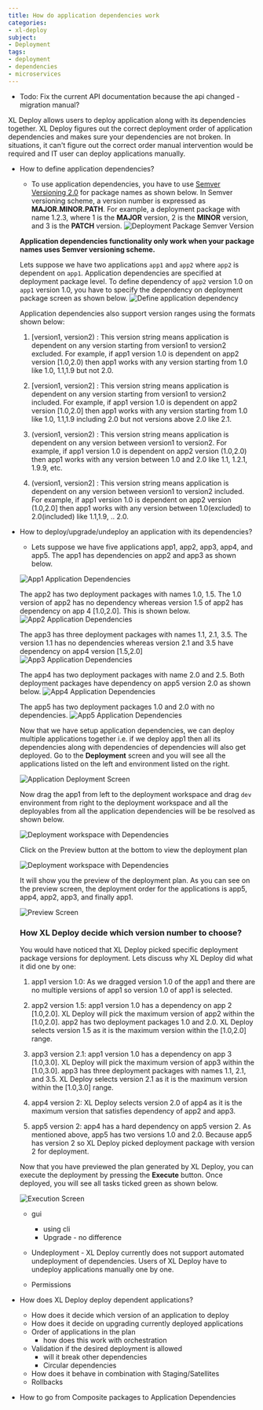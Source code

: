 ```yaml
---
title: How do application dependencies work
categories:
- xl-deploy
subject:
- Deployment
tags:
- deployment
- dependencies
- microservices
---
```


* Todo: Fix the current API documentation because the api changed - migration manual?

XL Deploy allows users to deploy application along with its dependencies together. XL Deploy figures out the correct deployment order of application dependencies and makes sure your dependencies are not broken. In situations, it can't figure out the correct order manual intervention would be required and IT user can deploy applications manually.

* How to define application dependencies?

  * To use application dependencies, you have to use [Semver Versioning 2.0](http://semver.org/) for package names as shown below. In Semver versioning scheme, a version number is expressed as **MAJOR.MINOR.PATH**. For example, a deployment package with name 1.2.3, where 1 is the **MAJOR** version, 2 is the **MINOR** version, and 3 is the **PATCH** version.
  ![Deployment Package Semver Version](images/application_dependencies/deployment_package_semver_versioning.png)

  **Application dependencies functionality only work when your package names uses Semver versioning scheme.**

  Lets suppose we have two applications `app1` and `app2` where `app2` is dependent on `app1`. Application dependencies are specified at deployment package level. To define dependency of `app2` version 1.0 on `app1` version 1.0, you have to specify the dependency on deployment package screen as shown below.
  ![Define application dependency](images/application_dependencies/application_dependency.png)

  Application dependencies also support version ranges using the formats shown below:

  1. [version1, version2) : This version string means application is dependent on any version starting from version1 to version2 excluded. For example, if app1 version 1.0 is dependent on app2 version [1.0,2.0) then app1 works with any version starting from 1.0 like 1.0, 1.1,1.9 but not 2.0.

  2. [version1, version2] : This version string means application is dependent on any version starting from version1 to version2 included. For example, if app1 version 1.0 is dependent on app2 version [1.0,2.0] then app1 works with any version starting from 1.0 like 1.0, 1.1,1.9 including 2.0 but not versions above 2.0 like 2.1.

  3. (version1, version2) : This version string means application is dependent on any version between version1 to version2. For example, if app1 version 1.0 is dependent on app2 version (1.0,2.0) then app1 works with any version between 1.0 and 2.0 like 1.1, 1.2.1, 1.9.9, etc.

  4. (version1, version2] : This version string means application is dependent on any version between version1 to version2 included. For example, if app1 version 1.0 is dependent on app2 version (1.0,2.0] then app1 works with any version between 1.0(excluded) to 2.0(included) like 1.1,1.9, .. 2.0.


* How to deploy/upgrade/undeploy an application with its dependencies?
    * Lets suppose we have five applications app1, app2, app3, app4, and app5. The app1 has dependencies on app2 and app3 as shown below.

    ![App1 Application Dependencies](images/application_dependencies/application_dependencies_app1.png)

    The app2 has two deployment packages with names 1.0, 1.5. The 1.0 version of app2 has no dependency whereas version 1.5 of app2 has dependency on app 4 [1.0,2.0]. This is shown below.
    ![App2 Application Dependencies](images/application_dependencies/application_dependencies_app2.png)

    The app3 has three deployment packages with names 1.1, 2.1, 3.5. The version 1.1 has no dependencies whereas version 2.1 and 3.5 have dependency on app4 version [1.5,2.0]
    ![App3 Application Dependencies](images/application_dependencies/application_dependencies_app3.png)

    The app4 has two deployment packages with name 2.0 and 2.5. Both deployment packages have dependency on app5 version 2.0 as shown below.
    ![App4 Application Dependencies](images/application_dependencies/application_dependencies_app4.png)

    The app5 has two deployment packages 1.0 and 2.0 with no dependencies.
    ![App5 Application Dependencies](images/application_dependencies/application_dependencies_app5.png)

    Now that we have setup application dependencies, we can deploy multiple applications together i.e. if we deploy app1 then all its dependencies along with dependencies of dependencies will also get deployed. Go to the **Deployment** screen and you will see all the applications listed on the left and environment listed on the right.

    ![Application Deployment Screen](images/application_dependencies/application_depedencies_deployment_screen.png)

    Now drag the app1 from left to the deployment workspace and drag `dev` environment from right to the deployment workspace and all the deployables from all the application dependencies will be be resolved as shown below.

    ![Deployment workspace with Dependencies](images/application_dependencies/deployment_workspace_with_dependencies.png)

    Click on the Preview button at the bottom to view the deployment plan

    ![Deployment workspace with Dependencies](images/application_dependencies/deployment_workspace_preview.png)

    It will show you the preview of the deployment plan. As you can see on the preview screen, the deployment order for the applications is app5, app4, app2, app3, and finally app1.

    ![Preview Screen](images/application_dependencies/preview_screen.png)

    ### How XL Deploy decide which version number to choose?

    You would have noticed that XL Deploy picked specific deployment package versions for deployment. Lets discuss why XL Deploy did what it did one by one:

    1. app1 version 1.0: As we dragged version 1.0 of the app1 and there are no multiple versions of app1 so version 1.0 of app1 is selected.

    2. app2 version 1.5: app1 version 1.0 has a dependency on app 2 [1.0,2.0]. XL Deploy will pick the maximum version of app2 within the [1.0,2.0]. app2 has two deployment packages 1.0 and 2.0. XL Deploy selects version 1.5 as it is the maximum version within the [1.0,2.0] range.

    3. app3 version 2.1: app1 version 1.0 has a dependency on app 3 [1.0,3.0]. XL Deploy will pick the maximum version of app3 within the [1.0,3.0]. app3 has three deployment packages with names 1.1, 2.1, and 3.5. XL Deploy selects version 2.1 as it is the maximum version within the [1.0,3.0] range.

    4. app4 version 2: XL Deploy selects version 2.0 of app4 as it is the maximum version that satisfies dependency of app2 and app3.

    5. app5 version 2: app4 has a hard dependency on app5 version 2. As mentioned above, app5 has two versions 1.0 and 2.0. Because app5 has version 2 so XL Deploy picked deployment package with version 2 for deployment.

    Now that you have previewed the plan generated by XL Deploy, you can execute the deployment by pressing the **Execute** button. Once deployed, you will see all tasks ticked green as shown below.

    ![Execution Screen](images/application_dependencies/execute_deployment_task.png)


    * gui
        * using cli
        * Upgrade - no difference

    * Undeployment - XL Deploy currently does not support automated undeployment of dependencies. Users of XL Deploy have to undeploy applications manually one by one.

    * Permissions


* How does XL Deploy deploy dependent applications?
    * How does it decide which version of an application to deploy
    * How does it decide on upgrading currently deployed applications
    * Order of applications in the plan
        * how does this work with orchestration
    * Validation if the desired deployment is allowed
        * will it break other dependencies
        * Circular dependencies
    * How does it behave in combination with Staging/Satellites
    * Rollbacks


* How to go from Composite packages to Application Dependencies
